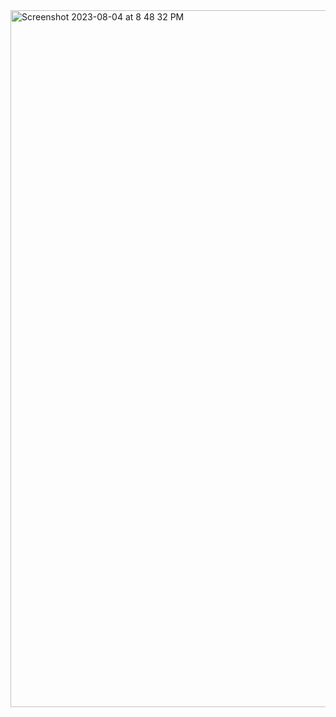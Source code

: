 <img width="1115" alt="Screenshot 2023-08-04 at 8 48 32 PM" src="https://github.com/ganesh-sadanala/LLD/assets/40536512/e5838b42-1158-4764-bf37-9845ed8e24ff">
